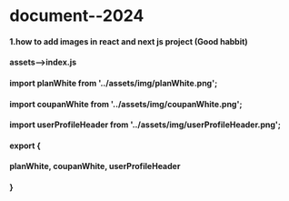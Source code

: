 # document--2024
#### 1.how to add images in react and next js project (Good habbit)

#### assets-->index.js

#### import planWhite from '../assets/img/planWhite.png';
#### import coupanWhite from '../assets/img/coupanWhite.png';
#### import userProfileHeader from '../assets/img/userProfileHeader.png';


#### export {
####    planWhite, coupanWhite, userProfileHeader
#### }
